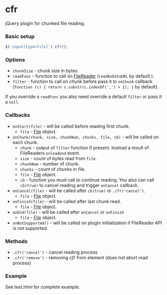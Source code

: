 cfr
===

jQuery plugin for chunked file reading.

### Basic setup

```javascript
$('input[type=file]').cfr();
```

### Options

* `chunkSize` - chunk size in bytes.
* `readFunc` - function to call on [FileReader](https://developer.mozilla.org/en-US/docs/DOM/FileReader) (`readAsDataURL` by default ).
* `filter` - function to call on chunk before pass it to `onChunk` callback (`function (c) { return c.substr(c.indexOf(',') + 1); }` by default).

If you override a `readFunc` you also need override a default `filter` or pass it a `null`.

### Callbacks

* `onStart(file)` - will be called before reading first chunk.
  * `file` - [File](https://developer.mozilla.org/en-US/docs/DOM/File) object.
* `onChunk(chunk, size, chunkNum, chunks, file, cb)` - will be called on each chunk.
  * `chunk` - output of `filter` function if present. Instead a result of FileReaders `onloadend` event.
  * `size` - count of bytes read from `file`.
  * `chunkNum` - number of chunk.
  * `chunks` - count of chunks in file.
  * `file` - [File](https://developer.mozilla.org/en-US/docs/DOM/File) object.
  * `cb` - function you must call to continue reading. You also can call `cb(true)` to cancel reading and trigger `onCancel` callback.
* `onCancel(file)` - will be called after `cb(true)` or `.cfr('cancel')`.
  * `file` - [File](https://developer.mozilla.org/en-US/docs/DOM/File) object.
* `onFinish(file)` - will be called after last chunk read.
  * `file` - [File](https://developer.mozilla.org/en-US/docs/DOM/File) object.
* `onEnd(file)` - will be called after `onCancel` or `onFinish`
  * `file` - [File](https://developer.mozilla.org/en-US/docs/DOM/File) object.
* `onNotSupported()` - will be called on plugin initialization if FileReader API is not supported.

### Methods

* `.cfr('cancel')` - cancel reading process
* `.cfr('remove')` - removing *cfr* from element (does not abort read process)

### Example

See test.html for complete example.